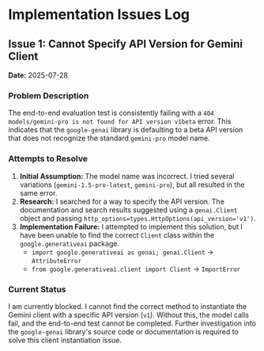 # Implementation Issues Log

## Issue 1: Cannot Specify API Version for Gemini Client

**Date:** 2025-07-28

### Problem Description
The end-to-end evaluation test is consistently failing with a `404 models/gemini-pro is not found for API version v1beta` error. This indicates that the `google-genai` library is defaulting to a beta API version that does not recognize the standard `gemini-pro` model name.

### Attempts to Resolve

1.  **Initial Assumption:** The model name was incorrect. I tried several variations (`gemini-1.5-pro-latest`, `gemini-pro`), but all resulted in the same error.
2.  **Research:** I searched for a way to specify the API version. The documentation and search results suggested using a `genai.Client` object and passing `http_options=types.HttpOptions(api_version='v1')`.
3.  **Implementation Failure:** I attempted to implement this solution, but I have been unable to find the correct `Client` class within the `google.generativeai` package.
    -   `import google.generativeai as genai; genai.Client` -> `AttributeError`
    -   `from google.generativeai.client import Client` -> `ImportError`

### Current Status
I am currently blocked. I cannot find the correct method to instantiate the Gemini client with a specific API version (`v1`). Without this, the model calls fail, and the end-to-end test cannot be completed. Further investigation into the `google-genai` library's source code or documentation is required to solve this client instantiation issue.
